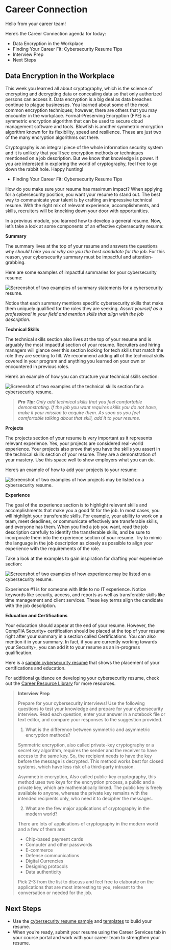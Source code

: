 # Career Connection

Hello from your career team! 

Here’s the Career Connection agenda for today:
* Data Encryption in the Workplace
* Finding Your Career Fit: Cybersecurity Resume Tips
* Interview Prep
* Next Steps

## Data Encryption in the Workplace

This week you learned all about cryptography, which is the science of encrypting and decrypting data or concealing data so that only authorized persons can access it. Data encryption is a big deal as data breaches continue to plague businesses. You learned about some of the most common encryption techniques; however, there are others that you may encounter in the workplace. Format-Preserving Encryption (FPE) is a symmetric encryption algorithm that can be used to secure cloud management software and tools. Blowfish is another symmetric encryption algorithm known for its flexibility, speed and resilience. These are just two of the many encryption algorithms out there. 

Cryptography is an integral piece of the whole information security system and it is unlikely that you’ll see encryption methods or techniques mentioned on a job description. But we know that knowledge is power. If you are interested in exploring the world of cryptography, feel free to go down the rabbit hole. Happy hunting!

* Finding Your Career Fit: Cybersecurity Resume Tips

How do you make sure your resume has maximum impact? When applying for a cybersecurity position, you want your resume to stand out. The best way to communicate your talent is by crafting an impressive technical resume. With the right mix of relevant experience, accomplishments, and skills, recruiters will be knocking down your door with opportunities.

In a previous module, you learned how to develop a general resume. Now, let’s take a look at some components of an effective cybersecurity resume:

**Summary**

The summary lives at the top of your resume and answers the questions _why should I hire you or why are you the best candidate for the job_. For this reason, your cybersecurity summary must be impactful and attention-grabbing.

Here are some examples of impactful summaries for your cybersecurity resume:

![Screenshot of two examples of summary statements for a cybersecurity resume.](https://static.bc-edx.com/career-services/vertspecific_fycf/cyber_fycf/cyber_fycf_summary_image1.png)

Notice that each summary mentions specific cybersecurity skills that make them uniquely qualified for the roles they are seeking. _Assert yourself as a professional in your field and mention skills that align with the job description._

**Technical Skills**

The technical skills section also lives at the top of your resume and is arguably the most impactful section of your resume. Recruiters and hiring managers will glance over this section looking for tech skills that match the role they are seeking to fill. We recommend adding **all** of the technical skills covered in your program and  anything you learned on your own or encountered in previous roles.

Here’s an example of how you can structure your technical skills section:

![Screenshot of two examples of the technical skills section for a cybersecurity resume.](https://static.bc-edx.com/career-services/vertspecific_fycf/cyber_fycf/cyber_fycf_skills_image2.png)

>**_Pro Tip:_** _Only add technical skills that you feel comfortable demonstrating. If the job you want requires skills you do not have, make it your mission to acquire them. As soon as you feel comfortable talking about that skill, add it to your resume._

**Projects**

The projects section of your resume is very important as it represents relevant experience. Yes, your projects are considered real-world experience. Your projects also prove that you have the skills you assert in the technical skills section of your resume. They are a demonstration of your mastery. Use this space well to show employers what you can do.

Here’s an example of how to add your projects to your resume:

![Screenshot of two examples of how projects may be listed on a cybersecurity resume.](https://static.bc-edx.com/career-services/vertspecific_fycf/cyber_fycf/cyber_fycf_projects_image3.png)

**Experience**	

The goal of the experience section is to highlight relevant skills and accomplishments that make you a good fit for the job. In most cases, you will highlight your transferable skills. For example, your ability to work on a team, meet deadlines, or communicate effectively are transferable skills, and everyone has them. When you find a job you want, read the job description carefully to identify the transferable skills, and be sure to incorporate them into the experience section of your resume. Try to mimic the language in the job description as closely as possible to align your experience with the requirements of the role.

Take a look at the examples to gain inspiration for drafting your experience section:

![Screenshot of two examples of how experience may be listed on a cybersecurity resume.](https://static.bc-edx.com/career-services/vertspecific_fycf/cyber_fycf/cyber_fycf_experience_image4.png)

Experience #1 is for someone with little to no IT experience. Notice keywords like security, access, and reports as well as transferable skills like time management and client services. These key terms align the candidate with the job description. 

**Education and Certifications**

Your education should appear at the end of your resume. However, the CompTIA Security+ certification should be placed at the top of your resume right after your summary in a section called Certifications. You can also mention it in your summary. In fact, if you are currently working towards your Security+, you can add it to your resume as an in-progress qualification.

Here is a [sample cybersecurity resume](https://docs.google.com/document/d/1r_MrFV-zPbHlGUN6OXbd6cm2H0bjtamyq2rVaKo8rw4/edit) that shows the placement of your certifications and education.

For additional guidance on developing your cybersecurity resume, check out the [Career Resource Library](https://docs.google.com/document/d/1xiuZP_ZYMiIopqS0pFWUji58ESASMQUl2CQJphReaGo/edit?usp=sharing) for more resources.

> **Interview Prep**
>
>Prepare for your cybersecurity interviews! Use the following questions to test your knowledge and prepare for your cybersecurity interview. Read each question, enter your answer in a notebook file or text editor, and compare your responses to the suggestion provided.
>
> 1. What is the difference between symmetric and asymmetric encryption methods?
>
>Symmetric encryption, also called private-key cryptography or a secret key algorithm, requires the sender and the receiver to have access to the same key. So, the recipient needs to have the key before the message is decrypted. This method works best for closed systems, which have less risk of a third-party intrusion.
>
>Asymmetric encryption, Also called public-key cryptography, this method uses two keys for the encryption process, a public and a private key, which are mathematically linked. The public key is freely available to anyone, whereas the private key remains with the intended recipients only, who need it to decipher the messages.
>
> 2. What are the few major applications of cryptography in the modern world?
>
>There are lots of applications of cryptography in the modern world and a few of them are:
> * Chip-based payment cards
> * Computer and other passwords
> * E-commerce
> * Defense communications
> * Digital Currencies
> * Designing protocols
> * Data authenticity
>
>Pick 2-3 from the list to discuss and feel free to elaborate on the applications that are most interesting to you, relevant to the conversation or needed for the job.

## Next Steps
* Use the [cybersecurity resume sample](https://docs.google.com/document/d/1r_MrFV-zPbHlGUN6OXbd6cm2H0bjtamyq2rVaKo8rw4/edit) and [templates](https://docs.google.com/document/d/15Gr4-6EsmyU3icsZVUKZmwrELCE4CLkVm9wcESm-W0E/edit#heading=h.akmj1pf293t5) to build your resume.
* When you’re ready, submit your resume using the Career Services tab in your course portal and work with your career team to strengthen your resume.
